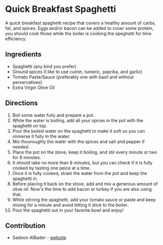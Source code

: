# Quick Breakfast Spaghetti

A quick breakfast spaghetti recipe that covers a healthy amount of carbs, fat, and spices. Eggs
and/or bacon can be added to cover some protein, you should cook those while the boiler is cooking
the speghatti for time efficiency.

## Ingredients

- Spaghetti (any kind you prefer)
- Ground spices (I like to use cumin, tumeric, paprika, and garlic)
- Tomato Paste/Sauce (preferably one with basil and without perservatives)
- Extra Virgin Olive Oil

## Directions

1. Boil some water fully and prepare a pot.
2. While the water is boiling, add all your spices in the pot with the spaghetti on top.
3. Pour the boiled water on the spaghetti to make it soft so you can immerse it fully in the water.
4. Mix thouroughly the water with the spices and salt and pepper if needed.
5. Place the pot on the stove, keep it boiling, and stir every minute or two for 8 minutes.
6. It should take no more than 8 minutes, but you can check if it is fully cooked by tasting one
	 peice at a time.
7. Once it is fully cooked, strain the water from the pot and keep the spaghetti in.
8. Before placing it back on the stove, add and mix a generous amount of olive oil. Now's the time to add
	 bacon or turkey if you are also using that.
9. While stirring the spaghetti, add your tomato sauce or paste and keep mixing for a minute and
	 avoid letting it stick to the boiler.
10. Pour the spaghetti out in your favorite bowl and enjoy!


## Contribution

- Sadoon AlBader - [website](https://soulserv.xyz)
